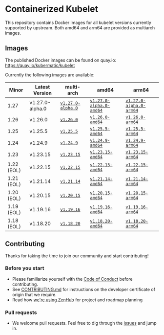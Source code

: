 # Containerized Kubelet

This repository contains Docker images for all kubelet versions currently supported by upstream.
Both amd64 and arm64 are provided as multiarch images.

## Images

The published Docker images can be found on quay.io: https://quay.io/kubermatic/kubelet

Currently the following images are available:

<!-- versions_start -->
| Minor | Latest Version | multi-arch | amd64 | arm64 |
| ----- | ------- | ---------- | ----- | ----- |
| 1.27 | v1.27.0-alpha.0 | [`v1.27.0-alpha.0`](https://quay.io/kubermatic/kubelet:v1.27.0-alpha.0) | [`v1.27.0-alpha.0-amd64`](https://quay.io/kubermatic/kubelet:v1.27.0-alpha.0-amd64) | [`v1.27.0-alpha.0-arm64`](https://quay.io/kubermatic/kubelet:v1.27.0-alpha.0-arm64) |
| 1.26 | v1.26.0 | [`v1.26.0`](https://quay.io/kubermatic/kubelet:v1.26.0) | [`v1.26.0-amd64`](https://quay.io/kubermatic/kubelet:v1.26.0-amd64) | [`v1.26.0-arm64`](https://quay.io/kubermatic/kubelet:v1.26.0-arm64) |
| 1.25 | v1.25.5 | [`v1.25.5`](https://quay.io/kubermatic/kubelet:v1.25.5) | [`v1.25.5-amd64`](https://quay.io/kubermatic/kubelet:v1.25.5-amd64) | [`v1.25.5-arm64`](https://quay.io/kubermatic/kubelet:v1.25.5-arm64) |
| 1.24 | v1.24.9 | [`v1.24.9`](https://quay.io/kubermatic/kubelet:v1.24.9) | [`v1.24.9-amd64`](https://quay.io/kubermatic/kubelet:v1.24.9-amd64) | [`v1.24.9-arm64`](https://quay.io/kubermatic/kubelet:v1.24.9-arm64) |
| 1.23 | v1.23.15 | [`v1.23.15`](https://quay.io/kubermatic/kubelet:v1.23.15) | [`v1.23.15-amd64`](https://quay.io/kubermatic/kubelet:v1.23.15-amd64) | [`v1.23.15-arm64`](https://quay.io/kubermatic/kubelet:v1.23.15-arm64) |
| 1.22 (EOL) | v1.22.15 | [`v1.22.15`](https://quay.io/kubermatic/kubelet:v1.22.15) | [`v1.22.15-amd64`](https://quay.io/kubermatic/kubelet:v1.22.15-amd64) | [`v1.22.15-arm64`](https://quay.io/kubermatic/kubelet:v1.22.15-arm64) |
| 1.21 (EOL) | v1.21.14 | [`v1.21.14`](https://quay.io/kubermatic/kubelet:v1.21.14) | [`v1.21.14-amd64`](https://quay.io/kubermatic/kubelet:v1.21.14-amd64) | [`v1.21.14-arm64`](https://quay.io/kubermatic/kubelet:v1.21.14-arm64) |
| 1.20 (EOL) | v1.20.15 | [`v1.20.15`](https://quay.io/kubermatic/kubelet:v1.20.15) | [`v1.20.15-amd64`](https://quay.io/kubermatic/kubelet:v1.20.15-amd64) | [`v1.20.15-arm64`](https://quay.io/kubermatic/kubelet:v1.20.15-arm64) |
| 1.19 (EOL) | v1.19.16 | [`v1.19.16`](https://quay.io/kubermatic/kubelet:v1.19.16) | [`v1.19.16-amd64`](https://quay.io/kubermatic/kubelet:v1.19.16-amd64) | [`v1.19.16-arm64`](https://quay.io/kubermatic/kubelet:v1.19.16-arm64) |
| 1.18 (EOL) | v1.18.20 | [`v1.18.20`](https://quay.io/kubermatic/kubelet:v1.18.20) | [`v1.18.20-amd64`](https://quay.io/kubermatic/kubelet:v1.18.20-amd64) | [`v1.18.20-arm64`](https://quay.io/kubermatic/kubelet:v1.18.20-arm64) |


<!-- versions_end -->

## Contributing

Thanks for taking the time to join our community and start contributing!

### Before you start

* Please familiarize yourself with the [Code of Conduct][3] before contributing.
* See [CONTRIBUTING.md][2] for instructions on the developer certificate of origin that we require.
* Read how [we're using ZenHub][13] for project and roadmap planning

### Pull requests

* We welcome pull requests. Feel free to dig through the [issues][1] and jump in.

[1]: https://github.com/kubermatic/kubelet/issues
[2]: https://github.com/kubermatic/kubelet/blob/main/CONTRIBUTING.md
[3]: https://github.com/kubermatic/kubelet/blob/main/CODE_OF_CONDUCT.md

[11]: https://groups.google.com/forum/#!forum/kubermatic-dev
[12]: https://kubermatic.slack.com/messages/kubelet
[13]: https://github.com/kubermatic/kubelet/blob/main/Zenhub.md
[15]: http://slack.kubermatic.io/
